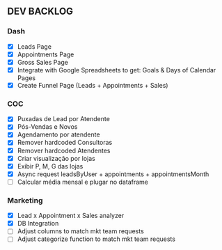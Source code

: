 ## DEV BACKLOG
### Dash
- [x] Leads Page
- [x] Appointments Page
- [x] Gross Sales Page
- [x] Integrate with Google Spreadsheets to get: Goals & Days of Calendar Pages
- [x] Create Funnel Page (Leads + Appointments + Sales)

### COC
- [x] Puxadas de Lead por Atendente
- [x] Pós-Vendas e Novos
- [x] Agendamento por atendente
- [x] Remover hardcoded Consultoras
- [x] Remover hardcoded Atendentes
- [x] Criar visualização por lojas
- [x] Exibir P, M, G das lojas
- [x] Async request leadsByUser + appointments + appointmentsMonth
- [ ] Calcular média mensal e plugar no dataframe

### Marketing
- [x] Lead x Appointment x Sales analyzer
- [x] DB Integration
- [ ] Adjust columns to match mkt team requests
- [ ] Adjust categorize function to match mkt team requests